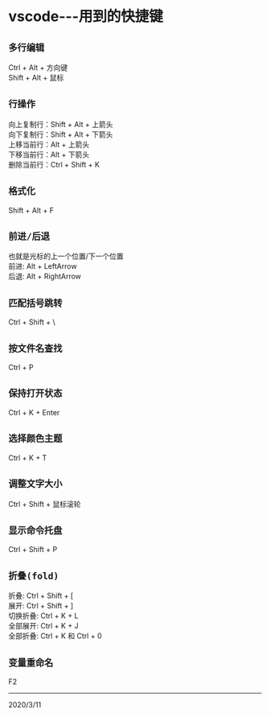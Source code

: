 # vscode---用到的快捷键

## `多行编辑`
Ctrl + Alt + 方向键  
Shift + Alt + 鼠标  

## `行操作`
向上复制行：Shift + Alt + 上箭头  
向下复制行：Shift + Alt + 下箭头  
上移当前行：Alt + 上箭头  
下移当前行：Alt + 下箭头  
删除当前行：Ctrl + Shift + K  

## `格式化`
Shift + Alt + F  

## `前进/后退`
也就是光标的上一个位置/下一个位置  
前进: Alt + LeftArrow  
后退: Alt + RightArrow  

## `匹配括号跳转`
Ctrl + Shift + \  

## `按文件名查找`
Ctrl + P  

## `保持打开状态`
Ctrl + K + Enter  

## `选择颜色主题`
Ctrl + K + T  

## `调整文字大小`
Ctrl + Shift + 鼠标滚轮  

## `显示命令托盘`
Ctrl + Shift + P  

## `折叠(fold)`
折叠: Ctrl + Shift + [  
展开: Ctrl + Shift + ]  
切换折叠: Ctrl + K + L  
全部展开: Ctrl + K + J  
全部折叠: Ctrl + K 和 Ctrl + 0  

## `变量重命名`
F2  


---
2020/3/11  

